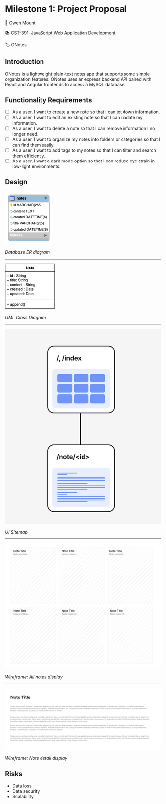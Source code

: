 # Milestone 1: Project Proposal
👤 Owen Mount

📚 CST-391: JavaScript Web Application Development

🏷️ ONotes

## Introduction
ONotes is a lightweight plain-text notes app that supports some simple organization features. ONotes uses an express backend API paired with React and Angular frontends to access a MySQL database.

## Functionality Requirements
- [ ] As a user, I want to create a new note so that I can jot down information.
- [ ] As a user, I want to edit an existing note so that I can update my information.
- [ ] As a user, I want to delete a note so that I can remove information I no longer need.
- [ ] As a user, I want to organize my notes into folders or categories so that I can find them easily.
- [ ] As a user, I want to add tags to my notes so that I can filter and search them efficiently.
- [ ] As a user, I want a dark mode option so that I can reduce eye strain in low-light environments.

## Design
![](resources/er.png)

*Database ER diagram*

---

![](resources/uml.png)

*UML Class Diagram*

---

![](resources/sitemap.png)

*UI Sitemap*

---

![](resources/wireframe1.png)

*Wireframe: All notes display*

---

![](resources/wireframe2.png)

*Wireframe: Note detail display*

## Risks
- Data loss
- Data security
- Scalability
